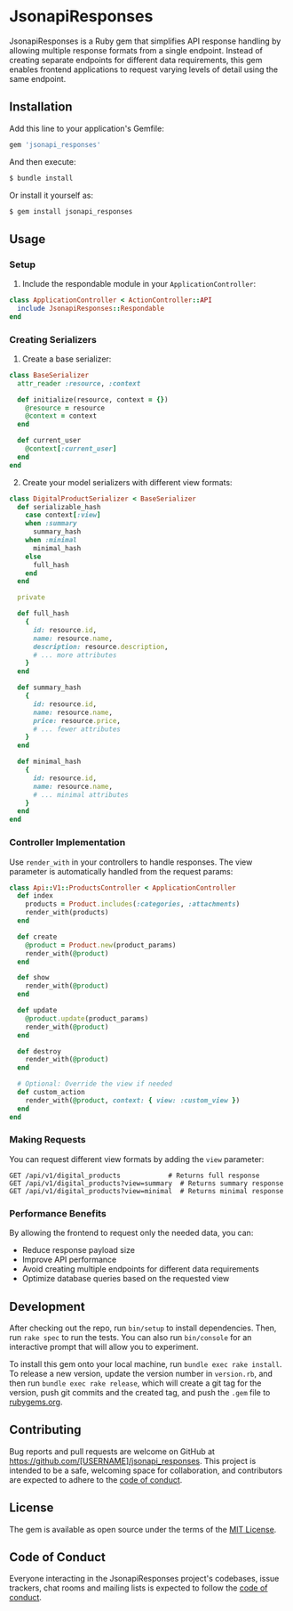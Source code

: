 # JsonapiResponses

JsonapiResponses is a Ruby gem that simplifies API response handling by allowing multiple response formats from a single endpoint. Instead of creating separate endpoints for different data requirements, this gem enables frontend applications to request varying levels of detail using the same endpoint.

## Installation

Add this line to your application's Gemfile:

```ruby
gem 'jsonapi_responses'
```

And then execute:

```bash
$ bundle install
```

Or install it yourself as:

```bash
$ gem install jsonapi_responses
```

## Usage

### Setup

1. Include the respondable module in your `ApplicationController`:

```ruby
class ApplicationController < ActionController::API
  include JsonapiResponses::Respondable
end
```

### Creating Serializers

1. Create a base serializer:

```ruby
class BaseSerializer
  attr_reader :resource, :context

  def initialize(resource, context = {})
    @resource = resource
    @context = context
  end

  def current_user
    @context[:current_user]
  end
end
```

2. Create your model serializers with different view formats:

```ruby
class DigitalProductSerializer < BaseSerializer
  def serializable_hash
    case context[:view]
    when :summary
      summary_hash
    when :minimal
      minimal_hash
    else
      full_hash
    end
  end

  private

  def full_hash
    {
      id: resource.id,
      name: resource.name,
      description: resource.description,
      # ... more attributes
    }
  end

  def summary_hash
    {
      id: resource.id,
      name: resource.name,
      price: resource.price,
      # ... fewer attributes
    }
  end

  def minimal_hash
    {
      id: resource.id,
      name: resource.name,
      # ... minimal attributes
    }
  end
end
```

### Controller Implementation

Use `render_with` in your controllers to handle responses. The view parameter is automatically handled from the request params:

```ruby
class Api::V1::ProductsController < ApplicationController
  def index
    products = Product.includes(:categories, :attachments)
    render_with(products)
  end

  def create
    @product = Product.new(product_params)
    render_with(@product)
  end

  def show
    render_with(@product)
  end

  def update
    @product.update(product_params)
    render_with(@product)
  end

  def destroy
    render_with(@product)
  end

  # Optional: Override the view if needed
  def custom_action
    render_with(@product, context: { view: :custom_view })
  end
end
```

### Making Requests

You can request different view formats by adding the `view` parameter:

```
GET /api/v1/digital_products            # Returns full response
GET /api/v1/digital_products?view=summary  # Returns summary response
GET /api/v1/digital_products?view=minimal  # Returns minimal response
```

### Performance Benefits

By allowing the frontend to request only the needed data, you can:
- Reduce response payload size
- Improve API performance
- Avoid creating multiple endpoints for different data requirements
- Optimize database queries based on the requested view

## Development

After checking out the repo, run `bin/setup` to install dependencies. Then, run `rake spec` to run the tests. You can also run `bin/console` for an interactive prompt that will allow you to experiment.

To install this gem onto your local machine, run `bundle exec rake install`. To release a new version, update the version number in `version.rb`, and then run `bundle exec rake release`, which will create a git tag for the version, push git commits and the created tag, and push the `.gem` file to [rubygems.org](https://rubygems.org).

## Contributing

Bug reports and pull requests are welcome on GitHub at https://github.com/[USERNAME]/jsonapi_responses. This project is intended to be a safe, welcoming space for collaboration, and contributors are expected to adhere to the [code of conduct](https://github.com/[USERNAME]/jsonapi_responses/blob/main/CODE_OF_CONDUCT.md).

## License

The gem is available as open source under the terms of the [MIT License](https://opensource.org/licenses/MIT).

## Code of Conduct

Everyone interacting in the JsonapiResponses project's codebases, issue trackers, chat rooms and mailing lists is expected to follow the [code of conduct](https://github.com/[USERNAME]/jsonapi_responses/blob/main/CODE_OF_CONDUCT.md).
